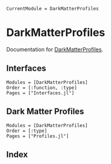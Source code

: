 ```@meta
CurrentModule = DarkMatterProfiles
```

# DarkMatterProfiles

Documentation for [DarkMatterProfiles](https://github.com/physcxia/DarkMatterProfiles.jl).

## Interfaces

```@autodocs
Modules = [DarkMatterProfiles]
Order = [:function, :type]
Pages = ["Interfaces.jl"]
```
## Dark Matter Profiles

```@autodocs
Modules = [DarkMatterProfiles]
Order = [:type]
Pages = ["Profiles.jl"]
```

## Index

```@index
```
